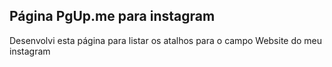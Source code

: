 ## Página PgUp.me para instagram

Desenvolvi esta página para listar os atalhos para o campo Website do meu instagram